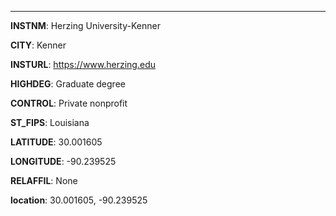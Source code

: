 
---
**INSTNM**: Herzing University-Kenner

**CITY**: Kenner

**INSTURL**: https://www.herzing.edu

**HIGHDEG**: Graduate degree

**CONTROL**: Private nonprofit

**ST_FIPS**: Louisiana

**LATITUDE**: 30.001605

**LONGITUDE**: -90.239525

**RELAFFIL**: None

**location**: 30.001605, -90.239525